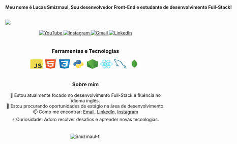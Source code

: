 <div style="text-align: center;">
  <h3 style="font-size: 14px; white-space: nowrap;">Meu nome é Lucas Smizmaul, Sou desenvolvedor Front-End e estudante de desenvolvimento Full-Stack!</h3>

  <br>

  <img src="https://github-profile-summary-cards.vercel.app/api/cards/profile-details?username=Smizmaul-ti&theme=vue" style="display: block; margin-left: auto; margin-right: auto;"/>

  <br>

  <div style="text-align: center;">
    <a href="https://www.youtube.com/channel/UC-5SW3ecxlv_D50CwtIjcBg" target="_blank">
      <img src="https://img.shields.io/badge/YouTube-FF0000?style=for-the-badge&logo=youtube&logoColor=white" alt="YouTube">
    </a>
    <a href="https://instagram.com/smizmaul.ti" target="_blank">
      <img src="https://img.shields.io/badge/-Instagram-%23E4405F?style=for-the-badge&logo=instagram&logoColor=white" alt="Instagram">
    </a>
    <a href="mailto:smizmaul.solucoes@gmail.com" target="_blank">
      <img src="https://img.shields.io/badge/-Gmail-%23333?style=for-the-badge&logo=gmail&logoColor=white" alt="Gmail">
    </a>
    <a href="https://www.linkedin.com/in/lucassmizmaul" target="_blank">
      <img src="https://img.shields.io/badge/-LinkedIn-%230077B5?style=for-the-badge&logo=linkedin&logoColor=white" alt="LinkedIn">
    </a>
  </div>

  <br>

  <h3 style="font-size: 16px;">Ferramentas e Tecnologias</h3>
  <div style="text-align: center;">
    <img align="center" alt="JavaScript" height="30" width="40" src="https://raw.githubusercontent.com/devicons/devicon/master/icons/javascript/javascript-original.svg">
    <img align="center" alt="HTML" height="30" width="40" src="https://raw.githubusercontent.com/devicons/devicon/master/icons/html5/html5-original.svg">
    <img align="center" alt="CSS" height="30" width="40" src="https://raw.githubusercontent.com/devicons/devicon/master/icons/css3/css3-original.svg">
    <img align="center" alt="Python" height="30" width="40" src="https://raw.githubusercontent.com/devicons/devicon/master/icons/python/python-original.svg">
    <img align="center" alt="Node.js" height="30" width="40" src="https://raw.githubusercontent.com/devicons/devicon/master/icons/nodejs/nodejs-original.svg">
    <img align="center" alt="React.js" height="30" width="40" src="https://raw.githubusercontent.com/devicons/devicon/master/icons/react/react-original.svg">
    <img align="center" alt="MySQL" height="30" width="40" src="https://raw.githubusercontent.com/devicons/devicon/master/icons/mysql/mysql-original.svg">
    <img align="center" alt="MongoDB" height="30" width="40" src="https://raw.githubusercontent.com/devicons/devicon/master/icons/mongodb/mongodb-original.svg">
  </div>

  <br>

  <h3 style="font-size: 16px;">Sobre mim</h3>
  <ul style="list-style-type: none; padding: 0; text-align: center;">
    <li>🌱 Estou atualmente focado no desenvolvimento Full-Stack e fluência no idioma inglês.</li>
    <li>💬 Estou procurando oportunidades de estágio na área de desenvolvimento.</li>
    <li>📫 Como me encontrar: <a href="mailto:smizmaul.solucoes@gmail.com">Email</a>, <a href="https://www.linkedin.com/in/lucassmizmaul">LinkedIn</a>, <a href="https://instagram.com/smizmaul.ti">Instagram</a></li>
    <li>⚡ Curiosidade: Adoro resolver desafios e aprender novas tecnologias.</li>
  </ul>

  <br>

  <img src="https://komarev.com/ghpvc/?username=Smizmaul-ti&color=green" alt="Smizmaul-ti" />
</div>
